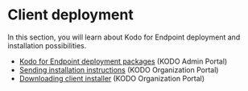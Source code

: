 # Client deployment

In this section, you will learn about Kodo for Endpoint deployment and installation possibilities.

* [Kodo for Endpoint deployment packages](kodo-client-deployment-packages.md) \(KODO Admin Portal\)
* [Sending installation instructions](sending-installation-instructions.md) \(KODO Organization Portal\)
* [Downloading client installer](downloading-client-installer.md) \(KODO Organization Portal\)

